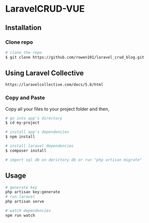# LaravelCRUD-VUE
## Installation

### Clone repo

``` bash
# clone the repo
$ git clone https://github.com/rowen101/laravel_crud_blog.git
```
## Using Laravel Collective
``` bash
https://laravelcollective.com/docs/5.8/html
```
### Copy and Paste

Copy all your files to your project folder and then,

``` bash
# go into app's directory
$ cd my-project

# install app's dependencies
$ npm install

# install laravel dependencies
$ composer install

# import sql db on derictory db or run "php artisan migrate"
```

## Usage

``` bash
# generate key
php artisan key:generate
# run laravel
php artisan serve

# watch dependencies
npm run watch
```
